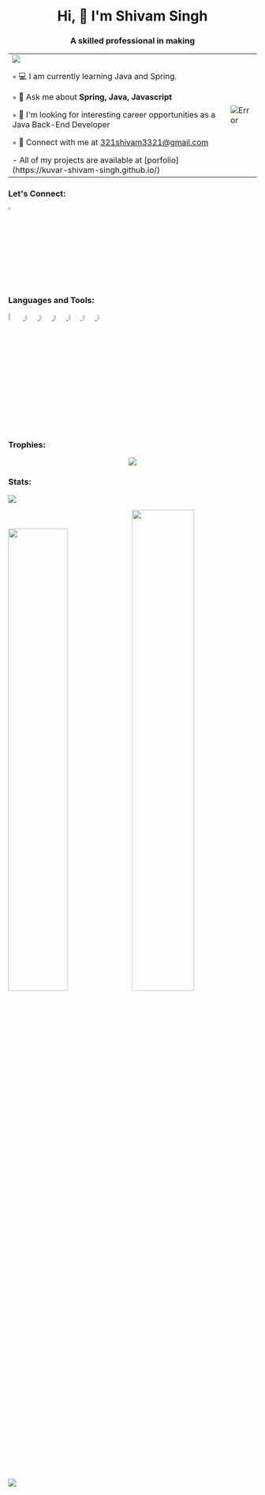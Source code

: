 <!-- <img src="https://lh6.googleusercontent.com/PQdBJEHFLTQIrwoMoH48mHfNeZuam1C_th2bPYfklxHunTNnvvP-h9CvPtgVTju2K2U=w2400" /> -->
<div align="center">
 <h1>Hi, 👋 I'm Shivam Singh</h1>
<h3> A skilled professional in making </h3>
 </div>
<table> 
 <tr>
  <td> 
  <img src="https://komarev.com/ghpvc/?username=kuvar-Shivam-Singh&color=blueviolet&style=for-the-badge">
  <p>  ◦ 💻 I am currently learning Java and Spring.</p>
  <p>  ◦ 💭  Ask me about <b> Spring, Java, Javascript</b> </p>
  <p>  ◦ 🔭 I'm looking for interesting career opportunities as a Java Back-End Developer </p>
  <p>  ◦ 📧 Connect with me at  <a href="mailto:321shivam3321@gmail.com.com"> 321shivam3321@gmail.com </a></p>
   - All of my projects are available at [porfolio](https://kuvar-shivam-singh.github.io/) 
<!--   <p>  ◦ 📄 Checkout my <a href="https://drive.google.com/file/d/1zNs5p_fSuewthjtj2X001pauDclCCbkI/view" > Resume</a></p> -->


  <!-- <p>  ◦ ⚡ Fun fact: I always carry a book with me. </p> -->
 </td>
 <td> 
   <img src="https://cdni.iconscout.com/illustration/premium/thumb/female-developer-doing-programming-3839570-3202816.png" alt="Error"> 
 </td>
 </tr>
</table>
<div> 
 <h3>Let's Connect: </h3>
 <div>
  <a href="https://www.linkedin.com/in/shivam-singh-456173253/"> <img src="https://www.freeiconspng.com/uploads/displaying-19-gallery-images-for-linkedin-logo-png-25.png" width="4%"> </a>
 <!-- <a href="https://leetcode.com/100mya_upadhyay/"> <img src="https://upload.wikimedia.org/wikipedia/commons/thumb/a/ab/LeetCode_logo_white_no_text.svg/1734px-LeetCode_logo_white_no_text.svg.png" width="2.7%"> </a> -->
 <!-- <a href="https://www.hackerrank.com/atrisomya"> <img src="https://sr-marketplace-prod.s3.amazonaws.com/wp-content/uploads/2015/08/HackerRank1.png" width="5%"> </a> -->

 </div>
</div>
<div>
 <h3>Languages and Tools: </h3>
  <div>
    <a href="https://www.java.com/en/"> <img src="https://cdn-icons-png.flaticon.com/512/226/226777.png" width="6%"> </a>
 <a href="https://www.w3.org/html/"> <img src="https://cdn-icons-png.flaticon.com/512/1532/1532556.png" width="5%"> </a>
 <a href="https://www.w3schools.com/css/"> <img src="https://ultimatecourses.com/assets/category/css-fcba6b473cb1125595dc28163be24eb673907258b5f6f6c82967a0587a9df20c.svg" width="5%"> </a>
   <a href="https://developer.mozilla.org/en-US/docs/Web/JavaScript"> <img src="https://upload.wikimedia.org/wikipedia/commons/6/6a/JavaScript-logo.png" width="5%"> </a>
 <a href="https://spring.io/"> <img src="https://cdn.freebiesupply.com/logos/large/2x/spring-3-logo-png-transparent.png" width="5%"> </a>
  <a href="https://www.mysql.com/"> <img src="https://www.freepnglogos.com/uploads/logo-mysql-png/logo-mysql-mysql-logo-png-images-are-download-crazypng-21.png" width="5%"> </a>
  <a href="https://git-scm.com/"> <img src="https://git-scm.com/images/logos/downloads/Git-Icon-1788C.png" width="5%"> </a>
<!--   <a href=""> <img src="" width="5%"> </a>
  <a href=""> <img src="" width="5%"> </a> -->
 </div>
 </div>
 <p></p>
 <p></p>
 <h3> Trophies: </h3>
 <div align="center">
 <img src="https://github-profile-trophy.vercel.app/?username=kuvar-Shivam-Singh&theme=tokyonight">
 </div>
 <h3> Stats: </h3>
 <div>
 <img src="https://github-readme-stats.vercel.app/api/top-langs/?username=kuvar-Shivam-Singh&layout=compact&theme=tokyonight&langs_count=7"/>
 </div>
 <p></p>
 <p></p>
<div>
  <img src="https://github-readme-stats.vercel.app/api?username=kuvar-Shivam-Singh&show_icons=true&theme=tokyonight" width="49%">
 <img src="https://github-readme-streak-stats.herokuapp.com/?user=kuvar-Shivam-Singh&theme=tokyonight" width="50%">
 </div>
 <p></p>
 <p></p>
 <img src="https://github-readme-activity-graph.cyclic.app/graph?username=kuvar-Shivam-Singh&hide_border=false&theme=tokyo-night">
 <p></p>
 <!-- <img src="https://github.com/atrisomya/atrisomya/blob/output/github-contribution-grid-snake.gif"> -->

